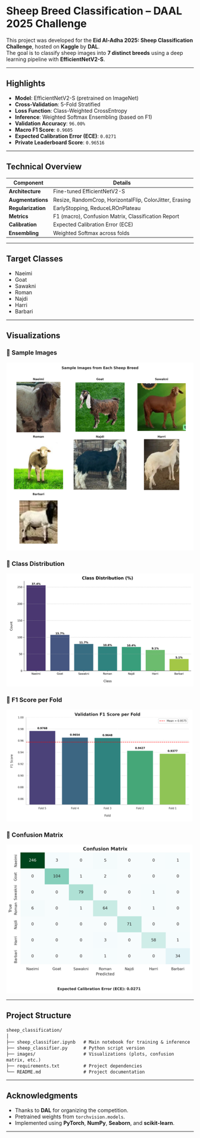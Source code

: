 # Sheep Breed Classification – DAAL 2025 Challenge

This project was developed for the **Eid Al-Adha 2025: Sheep Classification Challenge**, hosted on **Kaggle** by **DAL**.  
The goal is to classify sheep images into **7 distinct breeds** using a deep learning pipeline with **EfficientNetV2-S**.

---

## Highlights

- **Model**: EfficientNetV2-S (pretrained on ImageNet)
- **Cross-Validation**: 5-Fold Stratified
- **Loss Function**: Class-Weighted CrossEntropy
- **Inference**: Weighted Softmax Ensembling (based on F1)
- **Validation Accuracy**: `96.00%`
- **Macro F1 Score**: `0.9605`
- **Expected Calibration Error (ECE)**: `0.0271`
- **Private Leaderboard Score**: `0.96516`

---

## Technical Overview

| Component         | Details                                                      |
|------------------|--------------------------------------------------------------|
| **Architecture** | Fine-tuned EfficientNetV2-S                                  |
| **Augmentations**| Resize, RandomCrop, HorizontalFlip, ColorJitter, Erasing     |
| **Regularization** | EarlyStopping, ReduceLROnPlateau                         |
| **Metrics**      | F1 (macro), Confusion Matrix, Classification Report          |
| **Calibration**  | Expected Calibration Error (ECE)                             |
| **Ensembling**   | Weighted Softmax across folds                                |

---

## Target Classes

- Naeimi
- Goat
- Sawakni
- Roman
- Najdi
- Harri
- Barbari

---

## Visualizations

### 🔹 Sample Images
<img src="images/Sample_Sheep.png" width="600"/>

### 🔹 Class Distribution
<img src="images/Class_Distribution.png" width="600"/>

### 🔹 F1 Score per Fold
<img src="images/f1_per_fold.png" width="500"/>

### 🔹 Confusion Matrix
<img src="images/confusion_matrix.png" width="500"/>

---

## Project Structure

```
sheep_classification/
│
├── sheep_classifier.ipynb   # Main notebook for training & inference
├── sheep_classifier.py      # Python script version
├── images/                  # Visualizations (plots, confusion matrix, etc.)
├── requirements.txt         # Project dependencies
└── README.md                # Project documentation
```

---

## Acknowledgments

- Thanks to **DAL** for organizing the competition.
- Pretrained weights from `torchvision.models`.
- Implemented using **PyTorch**, **NumPy**, **Seaborn**, and **scikit-learn**.

---
